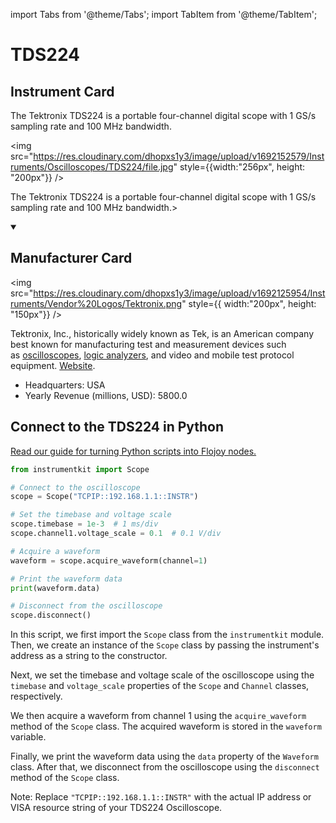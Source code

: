 
import Tabs from '@theme/Tabs';
import TabItem from '@theme/TabItem';

# TDS224

## Instrument Card

<div className="flex">

<div>

The Tektronix TDS224 is a portable four-channel digital scope with 1 GS/s sampling rate and 100 MHz bandwidth.

</div>

<img src="https://res.cloudinary.com/dhopxs1y3/image/upload/v1692152579/Instruments/Oscilloscopes/TDS224/file.jpg" style={{width:"256px", height: "200px"}} />

</div>

The Tektronix TDS224 is a portable four-channel digital scope with 1 GS/s sampling rate and 100 MHz bandwidth.>

<details open>
<summary><h2>Manufacturer Card</h2></summary>

<img src="https://res.cloudinary.com/dhopxs1y3/image/upload/v1692125954/Instruments/Vendor%20Logos/Tektronix.png" style={{ width:"200px", height: "150px"}} />

Tektronix, Inc., historically widely known as Tek, is an American company best known for manufacturing test and measurement devices such as [oscilloscopes](https://en.wikipedia.org/wiki/Oscilloscope), [logic analyzers](https://en.wikipedia.org/wiki/Logic_analyzer), and video and mobile test protocol equipment. <a href="https://www.tek.com/en">Website</a>.

<ul>
  <li>Headquarters: USA</li>
  <li>Yearly Revenue (millions, USD): 5800.0</li>
</ul>
</details>

## Connect to the TDS224 in Python

[Read our guide for turning Python scripts into Flojoy nodes.](https://docs.flojoy.ai/custom-nodes/creating-custom-node/)


<Tabs>
<TabItem value="Instrumentkit" label="Instrumentkit">


```python
from instrumentkit import Scope

# Connect to the oscilloscope
scope = Scope("TCPIP::192.168.1.1::INSTR")

# Set the timebase and voltage scale
scope.timebase = 1e-3  # 1 ms/div
scope.channel1.voltage_scale = 0.1  # 0.1 V/div

# Acquire a waveform
waveform = scope.acquire_waveform(channel=1)

# Print the waveform data
print(waveform.data)

# Disconnect from the oscilloscope
scope.disconnect()
```

In this script, we first import the `Scope` class from the `instrumentkit` module. Then, we create an instance of the `Scope` class by passing the instrument's address as a string to the constructor.

Next, we set the timebase and voltage scale of the oscilloscope using the `timebase` and `voltage_scale` properties of the `Scope` and `Channel` classes, respectively.

We then acquire a waveform from channel 1 using the `acquire_waveform` method of the `Scope` class. The acquired waveform is stored in the `waveform` variable.

Finally, we print the waveform data using the `data` property of the `Waveform` class. After that, we disconnect from the oscilloscope using the `disconnect` method of the `Scope` class.

Note: Replace `"TCPIP::192.168.1.1::INSTR"` with the actual IP address or VISA resource string of your TDS224 Oscilloscope.

</TabItem>
</Tabs>